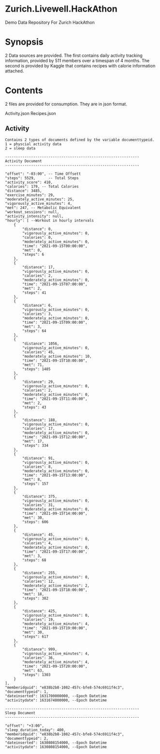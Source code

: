 # Zurich.Livewell.HackAthon
Demo Data Repository For Zurich HackAthon

# Synopsis
2 Data sources are provided. The first contains daily activity tracking information, provided by 511 members over a timespan of 4 months.
The second is provided by Kaggle that contains recipes with calorie information attached.

# Contents

2 files are provided for consumption. They are in json format.

Activity.json
Recipes.json

## Activity
    
    Contains 2 types of documents defined by the variable documenttypeid.
    1 = physcial activity data
    2 = sleep data
    
    --------------------------------------------------------------
    Activity Document
    --------------------------------------------------------------

    "offset": "-03:00", -- Time Offsett
    "steps": 5529,      -- Total Steps
    "activity_score": 410,
    "calories": 179, -- Total Calories
    "distance": 3485,
    "exercise_minutes": 29,
    "moderately_active_minutes": 25,
    "vigorously_active_minutes": 4,
    "met": 247, -- Metabolic Equivalent
    "workout_sessions": null,
    "activity_intensity": null,
    "hourly": [ --Workout in hourly intervals
        {
            "distance": 0,
            "vigorously_active_minutes": 0,
            "calories": 0,
            "moderately_active_minutes": 0,
            "time": "2021-09-15T00:00:00",
            "met": 0,
            "steps": 6
        },
        {
            "distance": 17,
            "vigorously_active_minutes": 0,
            "calories": 2,
            "moderately_active_minutes": 0,
            "time": "2021-09-15T07:00:00",
            "met": 2,
            "steps": 41
        },
        {
            "distance": 6,
            "vigorously_active_minutes": 0,
            "calories": 3,
            "moderately_active_minutes": 0,
            "time": "2021-09-15T09:00:00",
            "met": 3,
            "steps": 64
        },
        {
            "distance": 1056,
            "vigorously_active_minutes": 0,
            "calories": 45,
            "moderately_active_minutes": 10,
            "time": "2021-09-15T10:00:00",
            "met": 71,
            "steps": 1485
        },
        {
            "distance": 29,
            "vigorously_active_minutes": 0,
            "calories": 2,
            "moderately_active_minutes": 0,
            "time": "2021-09-15T11:00:00",
            "met": 2,
            "steps": 43
        },
        {
            "distance": 188,
            "vigorously_active_minutes": 0,
            "calories": 17,
            "moderately_active_minutes": 0,
            "time": "2021-09-15T12:00:00",
            "met": 17,
            "steps": 334
        },
        {
            "distance": 91,
            "vigorously_active_minutes": 0,
            "calories": 8,
            "moderately_active_minutes": 0,
            "time": "2021-09-15T13:00:00",
            "met": 8,
            "steps": 157
        },
        {
            "distance": 375,
            "vigorously_active_minutes": 0,
            "calories": 31,
            "moderately_active_minutes": 0,
            "time": "2021-09-15T14:00:00",
            "met": 30,
            "steps": 606
        },
        {
            "distance": 45,
            "vigorously_active_minutes": 0,
            "calories": 4,
            "moderately_active_minutes": 0,
            "time": "2021-09-15T17:00:00",
            "met": 3,
            "steps": 68
        },
        {
            "distance": 255,
            "vigorously_active_minutes": 0,
            "calories": 12,
            "moderately_active_minutes": 2,
            "time": "2021-09-15T18:00:00",
            "met": 18,
            "steps": 382
        },
        {
            "distance": 425,
            "vigorously_active_minutes": 0,
            "calories": 19,
            "moderately_active_minutes": 4,
            "time": "2021-09-15T19:00:00",
            "met": 30,
            "steps": 617
        },
        {
            "distance": 999,
            "vigorously_active_minutes": 4,
            "calories": 36,
            "moderately_active_minutes": 4,
            "time": "2021-09-15T20:00:00",
            "met": 63,
            "steps": 1303
        }
    ],    
    "memberidguid": "e838b2b8-1082-457c-bfe8-574c6911f4c3",    
    "documenttypeid": 1,
    "dateinserted": 1631700000000, --Epoch Datetime
    "activitydate": 1631674800000, --Epoch Datetime   

    --------------------------------------------------------------
    Sleep Document
    --------------------------------------------------------------
    
    "offset": "+3:00",
    "sleep_duration_today": 400,
    "memberidguid": "e838b2b8-1082-457c-bfe8-574c6911f4c3",    
    "documenttypeid": 2,
    "dateinserted": 1630808154000, --Epoch Datetime
    "activitydate": 1630808154000, --Epoch Datetime   